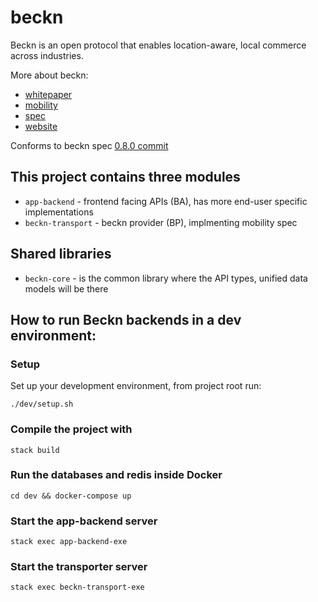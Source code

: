 # beckn
Beckn is an open protocol that enables location-aware, local commerce across industries.

More about beckn:

* [whitepaper](https://beckn.org/wp-content/uploads/2020/04/WhatIsBeckn.pdf)
* [mobility](https://beckn.org/wp-content/uploads/2020/04/ImaginingMobilityWithBeckn.pdf)
* [spec](https://github.com/beckn/protocol-specifications/)
* [website](https://beckn.org/)

Conforms to beckn spec [0.8.0 commit](https://github.com/beckn/protocol-specifications/tree/0b5b2fa3cca0ae1b7a99f2c88359bea9d589d067)


## This project contains three modules
* `app-backend` - frontend facing APIs (BA), has more end-user specific implementations
* `beckn-transport` - beckn provider (BP), implmenting mobility spec

## Shared libraries
* `beckn-core` - is the common library where the API types, unified data models will be there

## How to run Beckn backends in a dev environment:

### Setup

Set up your development environment, from project root run:

```
./dev/setup.sh
```

### Compile the project with

```
stack build
```

### Run the databases and redis inside Docker

```
cd dev && docker-compose up
```

### Start the app-backend server

```
stack exec app-backend-exe
```

### Start the transporter server

```
stack exec beckn-transport-exe
```